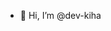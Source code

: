 - 👋 Hi, I’m @dev-kiha

<!---


dev-kiha/dev-kiha is a ✨ special ✨ repository because its `README.md` (this file) appears on your GitHub profile.
You can click the Preview link to take a look at your changes.


--->
